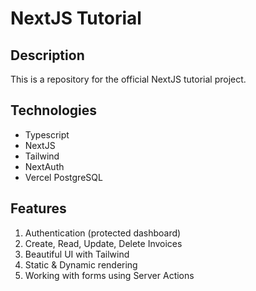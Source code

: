# NextJS Tutorial

## Description

This is a repository for the official NextJS tutorial project.

## Technologies

-   Typescript
-   NextJS
-   Tailwind
-   NextAuth
-   Vercel PostgreSQL

## Features

1. Authentication (protected dashboard)
2. Create, Read, Update, Delete Invoices
3. Beautiful UI with Tailwind
4. Static & Dynamic rendering
5. Working with forms using Server Actions
